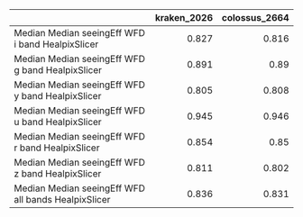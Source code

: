 |                                                     |   kraken_2026 |   colossus_2664 |
|:----------------------------------------------------|--------------:|----------------:|
| Median Median seeingEff WFD i band HealpixSlicer    |         0.827 |           0.816 |
| Median Median seeingEff WFD g band HealpixSlicer    |         0.891 |           0.89  |
| Median Median seeingEff WFD y band HealpixSlicer    |         0.805 |           0.808 |
| Median Median seeingEff WFD u band HealpixSlicer    |         0.945 |           0.946 |
| Median Median seeingEff WFD r band HealpixSlicer    |         0.854 |           0.85  |
| Median Median seeingEff WFD z band HealpixSlicer    |         0.811 |           0.802 |
| Median Median seeingEff WFD all bands HealpixSlicer |         0.836 |           0.831 |
